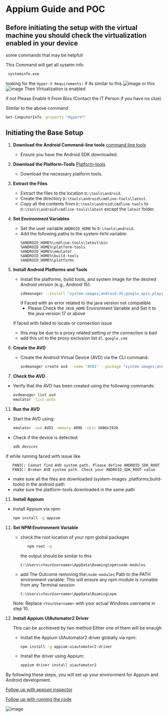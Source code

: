 # Appium Guide and POC

## Before initiating the setup with the virtual machine you should check the virtualization enabled in your device
some commands that may be helpfull

This Command will get all sysetm info  
```sh
 systeminfo.exe
```
looking for the ``Hyper-V Requirements:`` if its similar to this 
![image](https://github.com/user-attachments/assets/43172cf6-d60c-4bba-957d-c5e950b67050)
or this
![image](https://github.com/user-attachments/assets/a0109412-df84-43a7-bbb1-69b0f9a310df)
Then Virtualization is enabled

if not Please Enable it From Bios (Contact the IT Person if you have no clue)

Similar to the above command
```sh
Get-ComputerInfo -property "HyperV*"
```

## Initiating the Base Setup

1. **Download the Android Command-line tools**
   [command line tools](https://developer.android.com/studio#command-line-tools-only)
   - Ensure you have the Android SDK downloaded.

3. **Download the Platform-Tools**
   [Platform-tools](https://developer.android.com/tools/releases/platform-tools#downloads)
   - Download the necessary platform tools.

5. **Extract the Files**
   - Extract the files to the location `D:\tools\android`.
   - Create the directory `D:\tools\android\cmdline-tools\latest`.
   - Copy all the contents from `D:\tools\android\cmdline-tools` to `D:\tools\android\cmdline-tools\latest` except the `latest` folder.

6. **Set Environment Variables**
   - Set the user variable `ANDROID_HOME` to `D:\tools\android`.
   - Add the following paths to the system `PATH` variable:
     ```
     %ANDROID_HOME%\cmdline-tools\latest\bin
     %ANDROID_HOME%\platform-tools
     %ANDROID_HOME%\emulator
     %ANDROID_HOME%\build-tools
     %ANDROID_HOME%\platforms
     ```

7. **Install Android Platforms and Tools**
   - Install the platforms, build tools, and system image for the desired Android version (e.g., Android 15):
     ```sh
     sdkmanager --install "system-images;android-35;google_apis_playstore;x86_64" "sources;android-35" "platforms;android-35" "build-tools;35.0.1"
     ```
     if Faced with an error related to the java version not compatible
     - Please Check the ``JAVA_HOME`` Environment Variable and Set it to the java version 17 or above
    
    if faced with failed to locate or connection issue
     - this may be due to a proxy related setting or the connection is bad
     - add this url to the proxy exclusion list ``dl.google.com`` 

9. **Create the AVD**
   - Create the Android Virtual Device (AVD) via the CLI command:
     ```sh
     avdmanager create avd --name "AVD1" --package "system-images;android-35;google_apis_playstore;x86_64"
     ```

10. **Check the AVD**
   - Verify that the AVD has been created using the following commands:
     ```sh
     avdmanager list avd
     emulator -list-avds
     ```

11. **Run the AVD**
   - Start the AVD using:
     ```sh
     emulator -avd AVD1 -memory 4096 -skin 1080x1920
     ```
   - Check if the device is detected:
     ```sh
     adb devices
     ```
   if while running faced with issue like
   ```
      PANIC: Cannot find AVD system path. Please define ANDROID_SDK_ROOT
      PANIC: Broken AVD system path. Check your ANDROID_SDK_ROOT value
   ```
  - make sure all the files are downloaded (system-images ,platforms,build-tools) in the android path
  - make sure the platform-tools downloaded in the same path 
11. **Install Appium**
   - Install Appium via npm:
     ```sh
     npm install -g appium
     ```

11. **Set NPM Environment Variable**
    - check the root location of your npm global packages
      ```sh
         npm root -g
      ```
      the output should be similar to this
       ```
      C:\Users\<YourUsername>\AppData\Roaming\npm\node-modules
      ```
    - add The Outcome removing the``\node-modules`` Path to the PATH environment variable:
      This will ensure any npm module is runnable from any Terminal session
       ```
      C:\Users\<YourUsername>\AppData\Roaming\npm
      ```
     Note: Replace `<YourUsername>` with your actual Windows username in step 10.

12. **Install Appium UIAutomator2 Driver**
    
       This can be acchieved by two method Either one of them will be enaugh

    - Install the Appium UIAutomator2 driver globally via npm:
      ```sh
      npm install -g appium-uiautomator2-driver
      ```
    - Install the driver using Appium:
      ```sh
      appium driver install uiautomator2
      ```

By following these steps, you will set up your environment for Appium and Android development.



[Follow up with appium inspector](appium-inspector.md)

[Follow up with running the code](running-code.md)


![image](https://github.com/user-attachments/assets/c91320bb-b4eb-44ef-bbb5-bce232f9a440)
